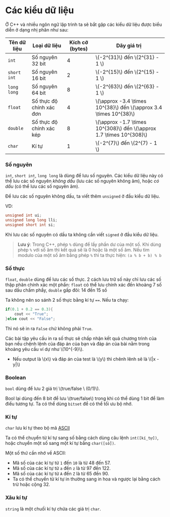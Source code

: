 # Các kiểu dữ liệu

Ở C++ và nhiều ngôn ngữ lập trình ta sẽ bắt gặp các kiểu dữ liệu được biểu diễn ở dạng nhị phân như sau:

|Tên dữ liệu|Loại dữ liệu|Kích cỡ (bytes)|Dãy giá trị|
|---|---|---|---|
|`int`|Số nguyên 32 bit|4|\\(-2^{31}\\) đến \\(2^{31} - 1 \\)|
|`short int`|Số nguyên 16 bit|2|\\(-2^{15}\\) đến \\(2^{15} - 1 \\)|
|`long long`|Số nguyên 64 bit|8|\\(-2^{63}\\) đến \\(2^{63} - 1 \\)|
|`float`|Số thực độ chính xác đơn|4|\\(\approx -3.4 \times 10^{38}\\) đến \\(\approx 3.4 \times 10^{38}\\)|
|`double`|Số thực độ chính xác kép|8|\\(\approx -1.7 \times 10^{308}\\) đến \\(\approx 1.7 \times 10^{308}\\)||`bool`|Giá trị đúng/sai|1|`true` hoặc `false` (0 hoặc 1)|
|`char`|Kí tự|1|\\(-2^{7}\\) đến  \\(2^{7} - 1 \\)|


### Số nguyên

`int`, `short int`, `long long` là dùng để lưu số nguyên. Các kiểu dữ liệu này có thể lưu các số nguyên *không dấu* (lưu các số nguyên không âm), hoặc *có dấu* (có thể lưu các số nguyên âm). 

Để lưu các số nguyên không dấu, ta viết thêm `unsigned` ở đầu kiểu dữ liệu.

VD:

```c++
unsigned int ui;
unsigned long long lli;
unsigned short int si;
```

Khi lưu các số nguyên có dấu ta không cần viết `signed` ở đầu kiểu dữ liệu.

> **Lưu ý**: Trong C++, phép `%` dùng để lấy phần dư của một số. Khi dùng phép `%` với số âm thì kết quả sẽ là 0 hoặc là một số âm. Nếu tìm modulo của một số âm bằng phép `%` thì ta thực hiện: `(a % b + b) % b`

### Số thực

`float`, `double` dùng để lưu các số thực. 2 cách lưu trữ số này chỉ lưu các số thập phân chính xác một phần: `float` có thể lưu chính xác đến khoảng 7 số sau dấu chấm phẩy, `double` gấp đôi: 14 đến 15 số

Ta không nên so sánh 2 số thực bằng kí tự `==`. Nếu ta chạy:

```c++
if(0.1 + 0.2 == 0.3){
	cout << "True";
}else cout << "False";
```

Thì nó sẽ in ra `False` chứ không phải `True`.

Các bài tập yêu cầu in ra số thực sẽ chấp nhận kết quả chương trình của bạn nếu chệnh lệnh của đáp án của bạn và đáp án của bài nằm trong khoảng yêu cầu ví dự như \\(10^{-9}\\).

- Nếu output là \\(x\\) và đáp án của test là \\(y\\) thì chênh lênh sẽ là \\(|x - y|\\)

### Boolean

`bool` dùng để lưu 2 giá trị \\(true/false \ (0/1)\\).

Bool lại dùng đến 8 bit để lưu \\(true/false\\) trong khi có thể dùng 1 bit để làm điều tương tự. Ta có thể dùng `bitset` để có thể tối ưu bộ nhớ.

### Kí tự

`char` lưu kí tự theo bộ mã [ASCII](https://vi.wikipedia.org/wiki/ASCII)

Ta có thể chuyển từ kí tự sang số bằng cách dùng câu lệnh `int([kí_tự])`, hoặc chuyển một số sang một kí tự bằng `char([số])`.

Một số thứ cần nhớ về ASCII:

- Mã số của các kí tự từ `1` đến `10` là từ 48 đến 57.
- Mã số của các kí tự từ `a` đến `z` là từ 97 đến 122.
- Mã số của các kí tự từ `A` đến `Z` là từ 65 đến 90.
- Ta có thể chuyển từ kí tự in thường sang in hoa và ngược lại bằng cách trừ hoặc cộng 32.


### Xâu kí tự

`string` là một chuối kí tự chứa các giá trị `char`. 
